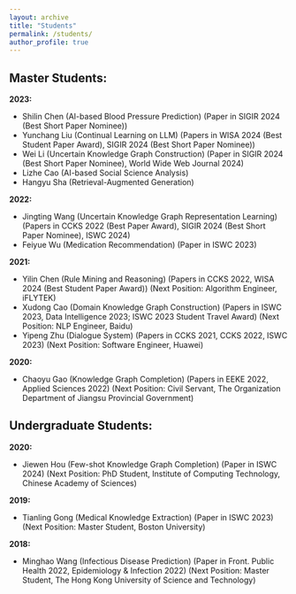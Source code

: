 ```yaml
---
layout: archive
title: "Students"
permalink: /students/
author_profile: true
---
```


## Master Students:
**2023:** 
* Shilin Chen (AI-based Blood Pressure Prediction) (Paper in SIGIR 2024 (Best Short Paper Nominee))
* Yunchang Liu (Continual Learning on LLM) (Papers in WISA 2024 (Best Student Paper Award), SIGIR 2024 (Best Short Paper Nominee))
* Wei Li (Uncertain Knowledge Graph Construction) (Paper in SIGIR 2024 (Best Short Paper Nominee), World Wide Web Journal 2024)
* Lizhe Cao (AI-based Social Science Analysis)
* Hangyu Sha (Retrieval-Augmented Generation)

**2022:** 
* Jingting Wang (Uncertain Knowledge Graph Representation Learning) (Papers in CCKS 2022 (Best Paper Award), SIGIR 2024 (Best Short Paper Nominee), ISWC 2024)
* Feiyue Wu (Medication Recommendation) (Paper in ISWC 2023)

**2021:**
* Yilin Chen (Rule Mining and Reasoning) (Papers in CCKS 2022, WISA 2024 (Best Student Paper Award)) (Next Position: Algorithm Engineer, iFLYTEK)
* Xudong Cao (Domain Knowledge Graph Construction) (Papers in ISWC 2023, Data Intelligence 2023; ISWC 2023 Student Travel Award) (Next Position: NLP Engineer, Baidu)
* Yipeng Zhu (Dialogue System) (Papers in CCKS 2021, CCKS 2022, ISWC 2023) (Next Position: Software Engineer, Huawei)

**2020:**
* Chaoyu Gao (Knowledge Graph Completion) (Papers in EEKE 2022, Applied Sciences 2022) (Next Position: Civil Servant, The Organization Department of Jiangsu Provincial Government)

## Undergraduate Students:
**2020:**
* Jiewen Hou (Few-shot Knowledge Graph Completion) (Paper in ISWC 2024) (Next Position: PhD Student, Institute of Computing Technology, Chinese Academy of Sciences)

**2019:**
* Tianling Gong (Medical Knowledge Extraction) (Paper in ISWC 2023) (Next Position: Master Student, Boston University)

**2018:**
* Minghao Wang (Infectious Disease Prediction) (Paper in Front. Public Health 2022, Epidemiology & Infection 2022) (Next Position: Master Student, The 
Hong Kong University of Science and Technology)

